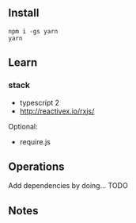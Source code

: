
## Install
```
npm i -gs yarn
yarn
```

## Learn

### stack
* typescript 2
* http://reactivex.io/rxjs/

Optional:
* require.js


## Operations
Add dependencies by doing... TODO

## Notes

